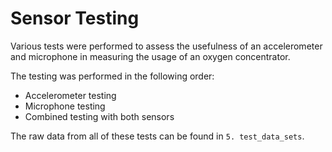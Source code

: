 # Sensor Testing

Various tests were performed to assess the usefulness of an accelerometer and microphone in measuring the usage of an oxygen concentrator.

The testing was performed in the following order:
- Accelerometer testing
- Microphone testing
- Combined testing with both sensors

The raw data from all of these tests can be found in `5. test_data_sets`.
